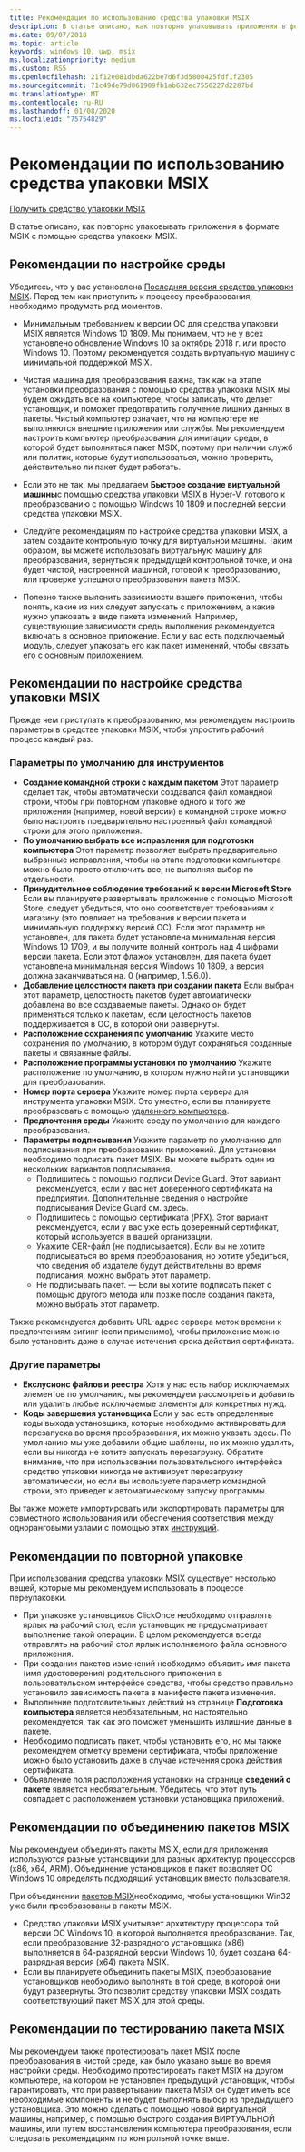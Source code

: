 ```yaml
---
title: Рекомендации по использованию средства упаковки MSIX
description: В статье описано, как повторно упаковывать приложения в формате MSIX с помощью средства упаковки MSIX.
ms.date: 09/07/2018
ms.topic: article
keywords: windows 10, uwp, msix
ms.localizationpriority: medium
ms.custom: RS5
ms.openlocfilehash: 21f12e081dbda622be7d6f3d5800425fdf1f2305
ms.sourcegitcommit: 71c49de79d061909fb1ab632ec7550227d2287bd
ms.translationtype: MT
ms.contentlocale: ru-RU
ms.lasthandoff: 01/08/2020
ms.locfileid: "75754829"
---
```

# <a name="best-practices-for-the-msix-packaging-tool"></a>Рекомендации по использованию средства упаковки MSIX

<div class="nextstepaction"><p><a class="x-hidden-focus" href="https://www.microsoft.com/en-us/p/msix-packaging-tool/9n5lw3jbcxkf" data-linktype="external">Получить средство упаковки MSIX</a></p></div>

В статье описано, как повторно упаковывать приложения в формате MSIX с помощью средства упаковки MSIX.

## <a name="best-practices-for-environment-setup"></a>Рекомендации по настройке среды
 
Убедитесь, что у вас установлена [Последняя версия средства упаковки MSIX](mpt-overview.md#latest-public-version---1201910180). Перед тем как приступить к процессу преобразования, необходимо продумать ряд моментов.

- Минимальным требованием к версии ОС для средства упаковки MSIX является Windows 10 1809. Мы понимаем, что не у всех установлено обновление Windows 10 за октябрь 2018 г. или просто Windows 10. Поэтому рекомендуется создать виртуальную машину с минимальной поддержкой MSIX.

- Чистая машина для преобразования важна, так как на этапе установки преобразования с помощью средства упаковки MSIX мы будем ожидать все на компьютере, чтобы записать, что делает установщик, и поможет предотвратить получение лишних данных в пакеты. Чистый компьютер означает, что на компьютере не выполняются внешние приложения или службы. Мы рекомендуем настроить компьютер преобразования для имитации среды, в которой будет выполняться пакет MSIX, поэтому при наличии служб или политик, которые будут использоваться, можно проверить, действительно ли пакет будет работать.

- Если это не так, мы предлагаем **Быстрое создание виртуальной машины**с помощью [средства упаковки MSIX](quick-create-vm.md) в Hyper-V, готового к преобразованию с помощью Windows 10 1809 и последней версии средства упаковки MSIX. 

- Следуйте рекомендациям по настройке средства упаковки MSIX, а затем создайте контрольную точку для виртуальной машины. Таким образом, вы можете использовать виртуальную машину для преобразования, вернуться к предыдущей контрольной точке, и она будет чистой, настроенной машиной, готовой к преобразованию, или проверке успешного преобразования пакета MSIX.

- Полезно также выяснить зависимости вашего приложения, чтобы понять, какие из них следует запускать с приложением, а какие нужно упаковать в виде пакета изменений. Например, существующие зависимости среды выполнения рекомендуется включать в основное приложение. Если у вас есть подключаемый модуль, следует упаковать его как пакет изменений, чтобы связать его с основным приложением. 

## <a name="best-practices-for-setting-up-the-msix-packaging-tool"></a>Рекомендации по настройке средства упаковки MSIX

Прежде чем приступать к преобразованию, мы рекомендуем настроить параметры в средстве упаковки MSIX, чтобы упростить рабочий процесс каждый раз. 

### <a name="tool-defaults"></a>Параметры по умолчанию для инструментов
- **Создание командной строки с каждым пакетом** Этот параметр сделает так, чтобы автоматически создавался файл командной строки, чтобы при повторном упаковке одного и того же приложения (например, новой версии) в командной строке можно было настроить предварительно настроенный файл командной строки для этого приложения. 
- **По умолчанию выбрать все исправления для подготовки компьютера** Этот параметр позволяет выбрать предварительно выбранные исправления, чтобы на этапе подготовки компьютера можно было просто отключить все, не выполняя выбор по отдельности.
- **Принудительное соблюдение требований к версии Microsoft Store** Если вы планируете развертывать приложение с помощью Microsoft Store, следует убедиться, что оно соответствует требованиям к магазину (это повлияет на требования к версии пакета и минимальную поддержку версий ОС). Если этот параметр не установлен, для пакета будет установлена минимальная версия Windows 10 1709, и вы получите полный контроль над 4 цифрами версии пакета. Если этот флажок установлен, для пакета будет установлена минимальная версия Windows 10 1809, а версия должна заканчиваться на. 0 (например, 1.5.6.0).
- **Добавление целостности пакета при создании пакета** Если выбран этот параметр, целостность пакетов будет автоматически добавлена во все создаваемые пакеты. Однако он будет применяться только к пакетам, если целостность пакетов поддерживается в ОС, в которой они развернуты. 
- **Расположение сохранения по умолчанию** Укажите место сохранения по умолчанию, в котором будут сохраняться созданные пакеты и связанные файлы.
- **Расположение программы установки по умолчанию** Укажите расположение по умолчанию, в котором нужно найти установщики для преобразования.
- **Номер порта сервера** Укажите номер порта сервера для инструмента упаковки MSIX. Это уместно, если вы планируете преобразовать с помощью [удаленного компьютера](https://docs.microsoft.com/windows/msix/packaging-tool/remote-conversion-setup). 
- **Предпочтения среды** Укажите среду по умолчанию для каждого преобразования.
- **Параметры подписывания** Укажите параметр по умолчанию для подписывания при преобразовании приложений. Для установки необходимо подписать пакет MSIX. Вы можете выбрать один из нескольких вариантов подписывания.
    - Подпишитесь с помощью подписи Device Guard. Этот вариант рекомендуется, если у вас нет доверенного сертификата на предприятии. Дополнительные сведения о настройке подписывания Device Guard см. здесь. 
    - Подпишитесь с помощью сертификата (PFX). Этот вариант рекомендуется, если у вас уже есть доверенный сертификат, который используется в вашей организации.
    - Укажите CER-файл (не подписывается). Если вы не хотите подписываться во время преобразования, но хотите убедиться, что сведения об издателе будут действительны во время подписания, можно выбрать этот параметр.
    - Не подписывать пакет. — Если вы хотите подписать пакет с помощью другого метода или позже после создания пакета, можно выбрать этот параметр.

Также рекомендуется добавить URL-адрес сервера меток времени к предпочтениям сигинг (если применимо), чтобы приложение можно было установить даже в случае истечения срока действия сертификата.
 
 ### <a name="other-settings"></a>Другие параметры
 - **Екслусионс файлов и реестра** Хотя у нас есть набор исключаемых элементов по умолчанию, мы рекомендуем рассмотреть и добавить или удалить любые исключаемые элементы для конкретных нужд. 
 - **Коды завершения установщика** Если у вас есть определенные коды выхода установщика, которые необходимо активировать для перезапуска во время преобразования, их можно указать здесь. По умолчанию мы уже добавили общие шаблоны, но их можно удалить, если вы никогда не хотите запускать перезагрузку. Обратите внимание, что при использовании пользовательского интерфейса средство упаковки никогда не активирует перезагрузку автоматически, но если вы используете параметр командной строки, это приведет к автоматическому запуску программы. 
 
 Вы также можете импортировать или экспортировать параметры для совместного использования или обеспечения соответствия между одноранговыми узлами с помощью этих [инструкций](https://docs.microsoft.com/windows/msix/packaging-tool/duplicate-mpt-settings-across-devices). 

## <a name="best-practices-during-repackaging"></a>Рекомендации по повторной упаковке

При использовании средства упаковки MSIX существует несколько вещей, которые мы рекомендуем использовать в процессе переупаковки.

- При упаковке установщиков ClickOnce необходимо отправлять ярлык на рабочий стол, если установщик не предусматривает выполнение такой операции. В целом рекомендуется всегда отправлять на рабочий стол ярлык исполняемого файла основного приложения.
- При создании пакетов изменений необходимо объявить имя пакета (имя удостоверения) родительского приложения в пользовательском интерфейсе средства, чтобы средство правильно установило зависимость пакета в манифесте пакета изменения.
- Выполнение подготовительных действий на странице **Подготовка компьютера** является необязательным, но настоятельно рекомендуется, так как это поможет уменьшить излишние данные в пакете. 
- Необходимо подписать пакет, чтобы установить его, но мы также рекомендуем отметку времени сертификата, чтобы приложение можно было установить даже в случае истечения срока действия сертификата. 
- Объявление поля расположения установки на странице **сведений о пакете** является необязательным. Убедитесь, что этот путь совпадает с расположением установки установщика приложений.

## <a name="best-practices-while-bundling-msix-packages"></a>Рекомендации по объединению пакетов MSIX

Мы рекомендуем объединять пакеты MSIX, если для приложения используются разные установщики для разных архитектур процессоров (x86, x64, ARM). Объединение установщиков в пакет позволяет ОС Windows 10 определять подходящий установщик вместо пользователя. 

При объединении [пакетов MSIX](https://docs.microsoft.com/windows/msix/packaging-tool/bundle-msix-packages)необходимо, чтобы установщики Win32 уже были преобразованы в пакеты MSIX. 

- Средство упаковки MSIX учитывает архитектуру процессора той версии ОС Windows 10, в которой выполняется преобразование. Так, если преобразование 32-разрядного установщика (x86) выполняется в 64-разрядной версии Windows 10, будет создана 64-разрядная версия (x64) пакета MSIX. 
- Если вы планируете объединить пакеты MSIX, преобразование установщиков необходимо выполнять в той среде, в которой они будут развернуты. Это позволит средству упаковки MSIX создать соответствующий пакет MSIX для этой среды. 

## <a name="best-practices-for-testing-your-msix-package"></a>Рекомендации по тестированию пакета MSIX

Мы рекомендуем также протестировать пакет MSIX после преобразования в чистой среде, как было указано выше во время настройки среды. Необходимо протестировать пакет MSIX на другом компьютере, на котором не установлен предыдущий установщик, чтобы гарантировать, что при развертывании пакета MSIX он будет иметь все необходимые компоненты и не будет выполнять выбор из предыдущего установщика. Это можно сделать с помощью новой виртуальной машины, например, с помощью быстрого создания ВИРТУАЛЬНОЙ машины, или путем восстановления компьютера преобразования, если следовать рекомендациям по контрольной точке выше.

